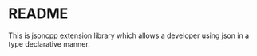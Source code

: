 # README #

This is jsoncpp extension library which allows a developer using json in a type declarative manner.
